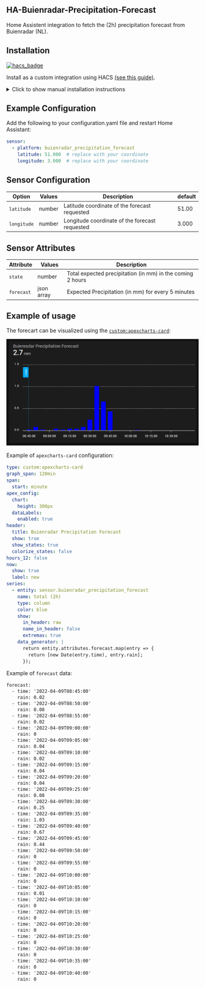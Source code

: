 ## HA-Buienradar-Precipitation-Forecast
Home Assistent integration to fetch the (2h) precipitation forecast from Buienradar (NL).

## Installation

[![hacs_badge](https://img.shields.io/badge/HACS-Custom-41BDF5.svg?style=for-the-badge)](https://github.com/hacs/integration)

Install as a custom integration using HACS [(see this guide)](https://hacs.xyz/docs/faq/custom_repositoriess).

<details>
<summary>Click to show manual installation instructions</summary>
<ol>
Download the [latest release](https://github.com/DennisB66/HA-Buienradar-Precipitation-Forecast) as a zip file and extract it into the `custom_components` folder in your HA installation.</li>
</ul>
<li>Restart HA to load the integration into HA.</li>
<li>Go to Configuration -> Integrations and click the big '+' button, look for `Buienradar-Precipitation-Forecast` and click to add it.</li>
<li>The integration is ready for use.</li>
In the HA configuration folder you should now also have this:
```text
custom_components/buienradar_precipitation_forecast/__init__.py
custom_components/buienradar_precipitation_forecast/manifest.json
custom_components/buienradar_precipitation_forecast/sensor.py
```
</ol>
</details>

## Example Configuration
Add the following to your configuration.yaml file and restart Home Assistant:
```yaml
sensor:
  - platform: buienradar_precipitation_forecast
    latitude: 51.000  # replace with your coordinate
    longitude: 3.000  # replace with your coordinate
```

## Sensor Configuration
| Option          | Values         | Description                                                   | default  |
| --------------- | -------------- | ------------------------------------------------------------- | -------- |
| `latitude`      | number         | Latitude coordinate of the forecast requested                 |  51.00   |
| `longitude`     | number         | Longitude coordinate of the forecast requested                |  3.000   |

## Sensor Attributes
| Attribute       | Values         | Description                                                   |
| --------------- | -------------- | ------------------------------------------------------------- |
| `state`         | number         | Total expected precipitation (in mm) in the coming 2 hours    |
| `forecast`      | json array     | Expected Precipitation (in mm) for every 5 minutes            |

## Example of usage
The forecart can be visualized using the [`custom:apexcharts-card`](https://github.com/RomRider/apexcharts-card):

![apexcharts-card](https://raw.githubusercontent.com/DennisB66/HA-Buienradar-Precipitation-Forecast/main/media/apexcharts-card.png)

Example of `apexcharts-card` configuration:
```yaml
type: custom:apexcharts-card
graph_span: 120min
span:
  start: minute
apex_config:
  chart:
    height: 300px
  dataLabels:
    enabled: true
header:
  title: Buienradar Precipitation Forecast
  show: true
  show_states: true
  colorize_states: false
hours_12: false
now:
  show: true
  label: now
series:
  - entity: sensor.buienradar_precipitation_forecast
    name: total (2h)
    type: column
    color: blue
    show:
      in_header: raw
      name_in_header: false
      extremas: true
    data_generator: |
      return entity.attributes.forecast.map(entry => {
        return [new Date(entry.time), entry.rain];
      });
```
Example of `forecast` data:
```
forecast:
  - time: '2022-04-09T08:45:00'
    rain: 0.02
  - time: '2022-04-09T08:50:00'
    rain: 0.08
  - time: '2022-04-09T08:55:00'
    rain: 0.02
  - time: '2022-04-09T09:00:00'
    rain: 0
  - time: '2022-04-09T09:05:00'
    rain: 0.04
  - time: '2022-04-09T09:10:00'
    rain: 0.02
  - time: '2022-04-09T09:15:00'
    rain: 0.04
  - time: '2022-04-09T09:20:00'
    rain: 0.04
  - time: '2022-04-09T09:25:00'
    rain: 0.08
  - time: '2022-04-09T09:30:00'
    rain: 0.25
  - time: '2022-04-09T09:35:00'
    rain: 1.03
  - time: '2022-04-09T09:40:00'
    rain: 0.67
  - time: '2022-04-09T09:45:00'
    rain: 0.44
  - time: '2022-04-09T09:50:00'
    rain: 0
  - time: '2022-04-09T09:55:00'
    rain: 0
  - time: '2022-04-09T10:00:00'
    rain: 0
  - time: '2022-04-09T10:05:00'
    rain: 0.01
  - time: '2022-04-09T10:10:00'
    rain: 0
  - time: '2022-04-09T10:15:00'
    rain: 0
  - time: '2022-04-09T10:20:00'
    rain: 0
  - time: '2022-04-09T10:25:00'
    rain: 0
  - time: '2022-04-09T10:30:00'
    rain: 0
  - time: '2022-04-09T10:35:00'
    rain: 0
  - time: '2022-04-09T10:40:00'
    rain: 0
```